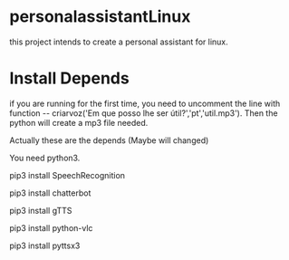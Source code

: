 # personalassistantLinux 

 this project intends to create a personal assistant for linux.

# Install Depends

if you are running for the first time, you need to uncomment the line with function -- criarvoz('Em que posso lhe ser útil?','pt','util.mp3'). Then the python will create a mp3 file needed.


Actually these are the depends (Maybe will changed)

You need python3.

pip3 install SpeechRecognition 

pip3 install chatterbot

pip3 install gTTS

pip3 install python-vlc

pip3 install pyttsx3
 
